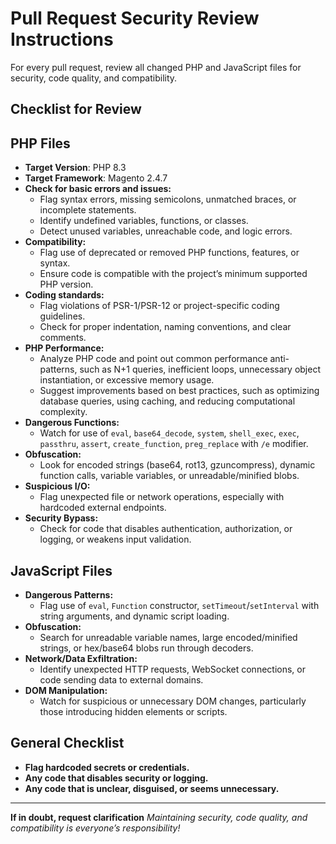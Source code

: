 # Pull Request Security Review Instructions

For every pull request, review all changed PHP and JavaScript files for security, code quality, and compatibility.

## Checklist for Review

## PHP Files

- **Target Version**: PHP 8.3
- **Target Framework**: Magento 2.4.7
- **Check for basic errors and issues:**
  - Flag syntax errors, missing semicolons, unmatched braces, or incomplete statements.
  - Identify undefined variables, functions, or classes.
  - Detect unused variables, unreachable code, and logic errors.
- **Compatibility:**
  - Flag use of deprecated or removed PHP functions, features, or syntax.
  - Ensure code is compatible with the project’s minimum supported PHP version.
- **Coding standards:**
  - Flag violations of PSR-1/PSR-12 or project-specific coding guidelines.
  - Check for proper indentation, naming conventions, and clear comments.
- **PHP Performance:**
  - Analyze PHP code and point out common performance anti-patterns, such as N+1 queries, inefficient loops, unnecessary object instantiation, or excessive memory usage.
  - Suggest improvements based on best practices, such as optimizing database queries, using caching, and reducing computational complexity.
- **Dangerous Functions:**  
  - Watch for use of `eval`, `base64_decode`, `system`, `shell_exec`, `exec`, `passthru`, `assert`, `create_function`, `preg_replace` with `/e` modifier.
- **Obfuscation:**  
  - Look for encoded strings (base64, rot13, gzuncompress), dynamic function calls, variable variables, or unreadable/minified blobs.
- **Suspicious I/O:**  
  - Flag unexpected file or network operations, especially with hardcoded external endpoints.
- **Security Bypass:**  
  - Check for code that disables authentication, authorization, or logging, or weakens input validation.

## JavaScript Files

- **Dangerous Patterns:**  
  - Flag use of `eval`, `Function` constructor, `setTimeout`/`setInterval` with string arguments, and dynamic script loading.
- **Obfuscation:**  
  - Search for unreadable variable names, large encoded/minified strings, or hex/base64 blobs run through decoders.
- **Network/Data Exfiltration:**  
  - Identify unexpected HTTP requests, WebSocket connections, or code sending data to external domains.
- **DOM Manipulation:**  
  - Watch for suspicious or unnecessary DOM changes, particularly those introducing hidden elements or scripts.

## General Checklist

- **Flag hardcoded secrets or credentials.**
- **Any code that disables security or logging.**
- **Any code that is unclear, disguised, or seems unnecessary.**

---

**If in doubt, request clarification**
*Maintaining security, code quality, and compatibility is everyone’s responsibility!*
